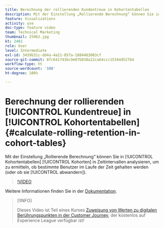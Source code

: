```yaml
---
title: Berechnung der rollierenden Kundentreue in Kohortentabellen
description: Mit der Einstellung „Rollierende Berechnung“ können Sie in Kohortentabellen Kohorten in Zeitintervallen analysieren, um zu ermitteln, ob bestimmte Benutzer im Laufe der Zeit gehalten werden (oder ob sie abwandern).
feature: Visualizations
activity: use
doc-type: feature video
team: Technical Marketing
thumbnail: 25962.jpg
kt: 2481
role: User
level: Intermediate
exl-id: 3439b31c-dd4a-4a21-857a-1884463003cf
source-git-commit: 8fc641743bc9e07b838a22ca64ccc15344d52764
workflow-type: ht
source-wordcount: '108'
ht-degree: 100%

---
```


# Berechnung der rollierenden [!UICONTROL Kundentreue] in [!UICONTROL Kohortentabellen] {#calculate-rolling-retention-in-cohort-tables}

Mit der Einstellung „Rollierende Berechnung“ können Sie in [!UICONTROL Kohortentabellen] [!UICONTROL Kohorten] in Zeitintervallen analysieren, um zu ermitteln, ob bestimmte Benutzer im Laufe der Zeit gehalten werden (oder ob sie [!UICONTROL abwandern]).

>[!VIDEO](https://video.tv.adobe.com/v/25962/?quality=12&learn=on)

Weitere Informationen finden Sie in der [Dokumentation](https://experienceleague.adobe.com/docs/analytics/analyze/analysis-workspace/visualizations/cohort-table/cohort-analysis.html?lang=de).

>[!INFO]
>
> Dieses Video ist Teil eines Kurses [Zuweisung von Werten zu digitalen Berührungspunkten in der Customer Journey](https://experienceleague.adobe.com/?recommended=Analytics-U-1-2020.2&amp;lang=de), der kostenlos auf Experience League verfügbar ist!
